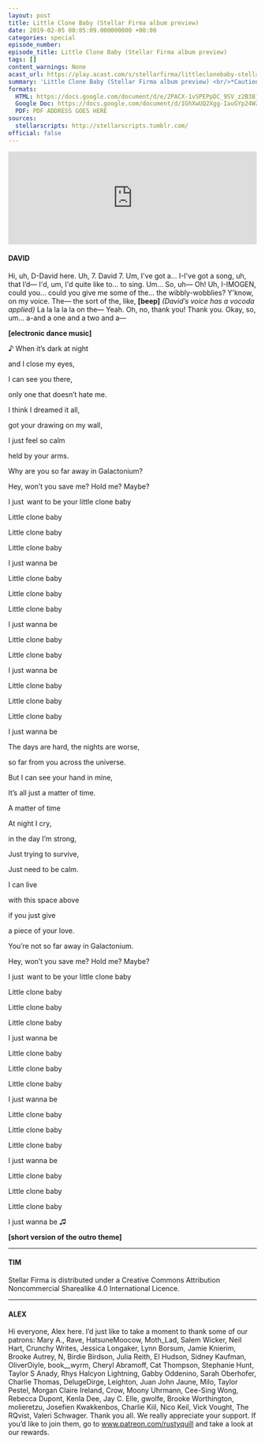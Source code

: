 ```yaml
---
layout: post
title: Little Clone Baby (Stellar Firma album preview)
date: 2019-02-05 00:05:09.000000000 +00:00
categories: special
episode_number:
episode_title: Little Clone Baby (Stellar Firma album preview)
tags: []
content_warnings: None
acast_url: https://play.acast.com/s/stellarfirma/littleclonebaby-stellarfirmaalbumpreview-
summary: 'Little Clone Baby (Stellar Firma album preview) <br/>*Caution* Board sanctioned mandatory fun inbound. <br/><br/>Confidential preview. Cosmic Lounge employee cabaret night. <br/><br/>Unauthorised distribution of content will result in DMCA (Deadly Metal Claw Attack) takedown.'
formats:
  HTML: https://docs.google.com/document/d/e/2PACX-1vSPEPpDC_9SV_z2B38j_hCtFu-a0I1RQjb3lS2JRW2gRgByETcfuWG3J8qmlr6EvLJMF40svURTu3eU/pub#_=_
  Google Doc: https://docs.google.com/document/d/1GhXwUQ2Xgg-IauGYp24Wzx0fUMA3Jr4y1ApRRaspYDI/edit?usp=sharing
  PDF: PDF ADDRESS GOES HERE
sources:
  stellarscripts: http://stellarscripts.tumblr.com/
official: false
---
```


<iframe title="Embed Player" width="100%" height="188px" src="https://embed.acast.com/stellarfirma/littleclonebaby-stellarfirmaalbumpreview-" scrolling="no" frameBorder="0" style="border:none;overflow:hidden;"></iframe>

#### DAVID

Hi, uh, D-David here. Uh, 7. David 7. Um, I've got a... I-I've got a song, uh, that I’d— I'd, um, I'd quite like to... to sing. Um... So, uh— Oh! Uh, I-IMOGEN, could you... could you give me some of the... the wibbly-wobblies? Y'know, on my voice. The— the sort of the, like, __[beep]__ *(David’s voice has a vocoda applied)* La la la la la on the— Yeah. Oh, no, thank you! Thank you. Okay, so, um... a-and a one and a two and a—

__[electronic dance music]__

♪ When it’s dark at night

and I close my eyes,

I can see you there, 

only one that doesn’t hate me.  



I think I dreamed it all, 

got your drawing on my wall,

I just feel so calm 

held by your arms.  



Why are you so far away in Galactonium?  



Hey, won’t you save me? Hold me? Maybe?  

I just  want to be your little clone baby  



Little clone baby

Little clone baby

Little clone baby

I just wanna be



Little clone baby

Little clone baby

Little clone baby

I just wanna be



Little clone baby

Little clone baby

I just wanna be



Little clone baby

Little clone baby

Little clone baby

I just wanna be



The days are hard, the nights are worse,

so far from you across the universe.

But I can see your hand in mine,

It’s all just a matter of time.



A matter of time



At night I cry,

in the day I’m strong,

Just trying to survive,

Just need to be calm.



I can live

with this space above

if you just give

a piece of your love.



You’re not so far away in Galactonium.



Hey, won’t you save me? Hold me? Maybe?  

I just  want to be your little clone baby



Little clone baby

Little clone baby

Little clone baby

I just wanna be



Little clone baby

Little clone baby

Little clone baby

I just wanna be



Little clone baby

Little clone baby

Little clone baby

I just wanna be



Little clone baby

Little clone baby

Little clone baby

I just wanna be ♫

__[short version of the outro theme]__

------

#### TIM

Stellar Firma is distributed under a Creative Commons Attribution Noncommercial Sharealike 4.0 International Licence.

------

#### ALEX

Hi everyone, Alex here. I’d just like to take a moment to thank some of our patrons: Mary A., Rave, HatsuneMoocow, Moth_Lad, Salem Wicker, Neil Hart, Crunchy Writes, Jessica Longaker, Lynn Borsum, Jamie Knierim, Brooke Autrey, N, Birdie Birdson, Julia Reith, El Hudson, Sidney Kaufman, OliverOiyle, book__wyrm, Cheryl Abramoff, Cat Thompson, Stephanie Hunt, Taylor S Anady, Rhys Halcyon Lightning, Gabby Oddenino, Sarah Oberhofer, Charlie Thomas, DelugeDirge, Leighton, Juan John Jaune, Milo, Taylor Pestel, Morgan Claire Ireland, Crow, Moony Uhrmann, Cee-Sing Wong, Rebecca Dupont, Kenla Dee, Jay C. Elle, gwolfe, Brooke Worthington, molieretzu, Josefien Kwakkenbos, Charlie Kiil, Nico Keil, Vick Vought, The RQvist, Valeri Schwager. Thank you all. We really appreciate your support. If you’d like to join them, go to www.patreon.com/rustyquill and take a look at our rewards.
